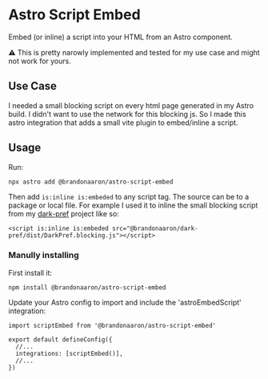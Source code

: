 # Astro Script Embed

Embed (or inline) a script into your HTML from an Astro component.

⚠️ This is pretty narowly implemented and tested for my use case and might not work for yours.

## Use Case

I needed a small blocking script on every html page generated in my Astro build. I didn't want to use the network for this blocking js. So I made this astro integration that adds a small vite plugin to embed/inline a script.

## Usage

Run:

```
npx astro add @brandonaaron/astro-script-embed
```

Then add `is:inline is:embeded` to any script tag. The source can be to a package or local file. For example I used it to inline the small blocking script from my [dark-pref](https://github.com/brandonaaron/dark-pref) project like so:

```
<script is:inline is:embeded src="@brandonaaron/dark-pref/dist/DarkPref.blocking.js"></script>
```

### Manully installing

First install it:

```
npm install @brandonaaron/astro-script-embed
```

Update your Astro config to import and include the 'astroEmbedScript' integration:

```
import scriptEmbed from '@brandonaaron/astro-script-embed'

export default defineConfig({
  //...
  integrations: [scriptEmbed()],
  //...
})
```

